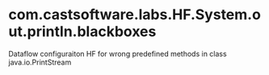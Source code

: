 # com.castsoftware.labs.HF.System.out.println.blackboxes
Dataflow configuraiton HF for wrong predefined methods in class java.io.PrintStream
